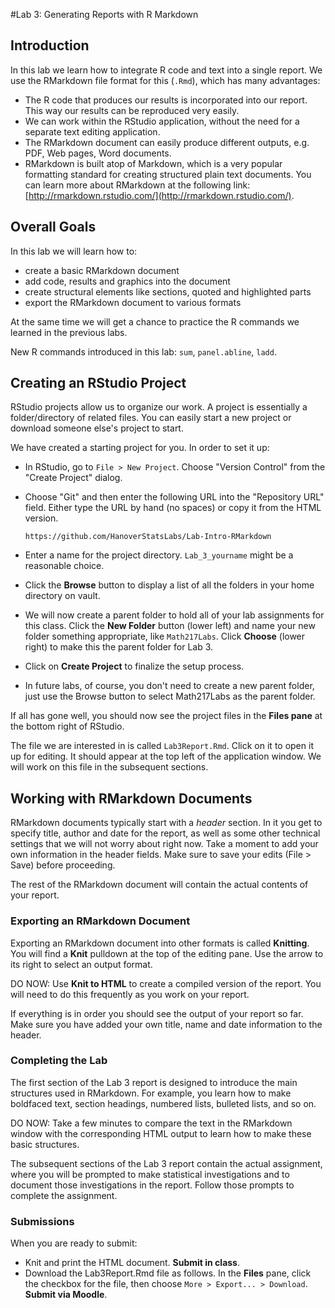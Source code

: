 #Lab 3: Generating Reports with R Markdown

## Introduction

In this lab we learn how to integrate R code and text into a single report. We use the RMarkdown file format for this (`.Rmd`), which has many advantages:

- The R code that produces our results is incorporated into our report. This way our results can be reproduced very easily.
- We can work within the RStudio application, without the need for a separate text editing application.
- The RMarkdown document can easily produce different outputs, e.g. PDF, Web pages, Word documents.
- RMarkdown is built atop of Markdown, which is a very popular formatting standard for creating structured plain text documents. You can learn more about RMarkdown at the following link: [http://rmarkdown.rstudio.com/](http://rmarkdown.rstudio.com/).

## Overall Goals

In this lab we will learn how to:

- create a basic RMarkdown document
- add code, results and graphics into the document
- create structural elements like sections, quoted and highlighted parts
- export the RMarkdown document to various formats

At the same time we will get a chance to practice the R commands we learned in the previous labs.

New R commands introduced in this lab: `sum`, `panel.abline`, `ladd`.

## Creating an RStudio Project

RStudio projects allow us to organize our work. A project is essentially a folder/directory of related files. You can easily start a new project or download someone else's project to start.

We have created a starting project for you. In order to set it up:

- In RStudio, go to `File > New Project`. Choose "Version Control" from the "Create Project" dialog.
- Choose "Git" and then enter the following URL into the "Repository URL" field. Either type the URL by hand (no spaces) or copy it from the HTML version.

    ```
    https://github.com/HanoverStatsLabs/Lab-Intro-RMarkdown
    ```

- Enter a name for the project directory. `Lab_3_yourname` might be a reasonable choice.
- Click the **Browse** button to display a list of all the folders in your home directory on vault.
- We will now create a parent folder to hold all of your lab assignments for this class. Click the **New Folder** button (lower left) and name your new folder something appropriate, like `Math217Labs`.  Click **Choose** (lower right) to make this the parent folder for Lab 3.
- Click on **Create Project** to finalize the setup process.
- In future labs, of course, you don't need to create a new parent folder, just use the Browse button to select Math217Labs as the parent folder.

If all has gone well, you should now see the project files in the **Files pane** at the bottom right of RStudio.

The file we are interested in is called `Lab3Report.Rmd`. Click on it to open it up for editing. It should appear at the top left of the application window. We will work on this file in the subsequent sections.

## Working with RMarkdown Documents

RMarkdown documents typically start with a *header* section. In it you get to specify title, author and date for the report, as well as some other technical settings that we will not worry about right now. Take a moment to add your own information in the header fields. Make sure to save your edits (File > Save) before proceeding.

The rest of the RMarkdown document will contain the actual contents of your report.

### Exporting an RMarkdown Document

Exporting an RMarkdown document into other formats is called **Knitting**. You will find a **Knit** pulldown at the top of the editing pane. Use the arrow to its right to select an output format.

DO NOW: Use **Knit to HTML** to create a compiled version of the report. You will need to do this frequently as you work on your report.

If everything is in order you should see the output of your report so far. Make sure you have added your own title, name and date information to the header.

### Completing the Lab

The first section of the Lab 3 report is designed to introduce the main structures used in RMarkdown. For example, you learn how to make boldfaced text, section headings, numbered lists, bulleted lists, and so on.

DO NOW: Take a few minutes to compare the text in the RMarkdown window with the corresponding HTML output to learn how to make these basic structures.

The subsequent sections of the Lab 3 report contain the actual assignment, where you will be prompted to make statistical investigations and to document those investigations in the report. Follow those prompts to complete the assignment.

### Submissions

When you are ready to submit:

  - Knit and print the HTML document.  **Submit in class**.
  - Download the Lab3Report.Rmd file as follows.  In the **Files** pane, click the checkbox for the file, then choose `More > Export... > Download`. **Submit via Moodle**.
